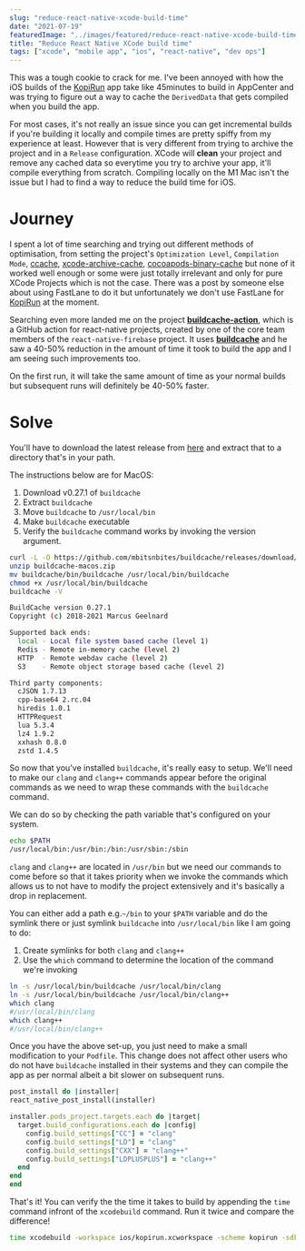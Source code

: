 ```yaml
---
slug: "reduce-react-native-xcode-build-time"
date: "2021-07-19"
featuredImage: "../images/featured/reduce-react-native-xcode-build-time.png"
title: "Reduce React Native XCode build time"
tags: ["xcode", "mobile app", "ios", "react-native", "dev ops"]
---
```


This was a tough cookie to crack for me. I've been annoyed with how the iOS builds of the [KopiRun](https://kopirun.com) app take like 45minutes to build in AppCenter and was trying to figure out a way to cache the `DerivedData` that gets compiled when you build the app.

For most cases, it's not really an issue since you can get incremental builds if you're building it locally and compile times are pretty spiffy from my experience at least. However that is very different from trying to archive the project and in a `Release` configuration. XCode will **clean** your project and remove any cached data so everytime you try to archive your app, it'll compile everything from scratch. Compiling locally on the M1 Mac isn't the issue but I had to find a way to reduce the build time for iOS.

# Journey

I spent a lot of time searching and trying out different methods of optimisation, from setting the project's `Optimization Level`, `Compilation Mode`, [ccache](https://ccache.dev), [xcode-archive-cache](https://github.com/sweatco/xcode-archive-cache), [cocoapods-binary-cache](https://github.com/grab/cocoapods-binary-cache) but none of it worked well enough or some were just totally irrelevant and only for pure XCode Projects which is not the case. There was a post by someone else about using FastLane to do it but unfortunately we don't use FastLane for [KopiRun](https://kopirun.com) at the moment.

Searching even more landed me on the project [**buildcache-action**](https://github.com/mikehardy/buildcache-action), which is a GitHub action for react-native projects, created by one of the core team members of the `react-native-firebase` project. It uses [**buildcache**](https://github.com/mbitsnbites/buildcache) and he saw a 40-50% reduction in the amount of time it took to build the app and I am seeing such improvements too.

On the first run, it will take the same amount of time as your normal builds but subsequent runs will definitely be 40-50% faster.

# Solve

You'll have to download the latest release from [here](https://github.com/mbitsnbites/buildcache/releases) and extract that to a directory that's in your path.

The instructions below are for MacOS:

1. Download v0.27.1 of `buildcache`
2. Extract `buildcache`
3. Move `buildcache` to `/usr/local/bin`
4. Make `buildcache` executable
5. Verify the `buildcache` command works by invoking the version argument.

```bash
curl -L -O https://github.com/mbitsnbites/buildcache/releases/download/v0.27.1/buildcache-macos.zip
unzip buildcache-macos.zip
mv buildcache/bin/buildcache /usr/local/bin/buildcache
chmod +x /usr/local/bin/buildcache
buildcache -V

BuildCache version 0.27.1
Copyright (c) 2018-2021 Marcus Geelnard

Supported back ends:
  local - Local file system based cache (level 1)
  Redis - Remote in-memory cache (level 2)
  HTTP  - Remote webdav cache (level 2)
  S3    - Remote object storage based cache (level 2)

Third party components:
  cJSON 1.7.13
  cpp-base64 2.rc.04
  hiredis 1.0.1
  HTTPRequest
  lua 5.3.4
  lz4 1.9.2
  xxhash 0.8.0
  zstd 1.4.5
```

So now that you've installed `buildcache`, it's really easy to setup. We'll need to make our `clang` and `clang++` commands appear before the original commands as we need to wrap these commands with the `buildcache` command.

We can do so by checking the path variable that's configured on your system.
```bash
echo $PATH
/usr/local/bin:/usr/bin:/bin:/usr/sbin:/sbin
```

`clang` and `clang++` are located in `/usr/bin` but we need our commands to come before so that it takes priority when we invoke the commands which allows us to not have to modify the project extensively and it's basically a drop in replacement.

You can either add a path e.g.`~/bin` to your `$PATH` variable and do the symlink there or just symlink `buildcache` into `/usr/local/bin` like I am going to do:

1. Create symlinks for both `clang` and `clang++`
2. Use the `which` command to determine the location of the command we're invoking

```bash
ln -s /usr/local/bin/buildcache /usr/local/bin/clang
ln -s /usr/local/bin/buildcache /usr/local/bin/clang++
which clang
#/usr/local/bin/clang
which clang++
#/usr/local/bin/clang++
```

Once you have the above set-up, you just need to make a small modification to your `Podfile`. This change does not affect other users who do not have `buildcache` installed in their systems and they can compile the app as per normal albeit a bit slower on subsequent runs.

```ruby
post_install do |installer|
react_native_post_install(installer)

installer.pods_project.targets.each do |target|
  target.build_configurations.each do |config|
    config.build_settings["CC"] = "clang"
    config.build_settings["LD"] = "clang"
    config.build_settings["CXX"] = "clang++"
    config.build_settings["LDPLUSPLUS"] = "clang++"
  end
end
end
```

That's it! You can verify the the time it takes to build by appending the `time` command infront of the `xcodebuild` command. Run it twice and compare the difference!

```bash
time xcodebuild -workspace ios/kopirun.xcworkspace -scheme kopirun -sdk iphoneos -configuration Release archive -archivePath $PWD/ios/build/kopirun.xcarchive
```

